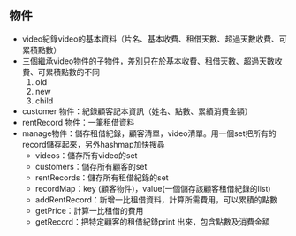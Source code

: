 ## 物件
-  video紀錄video的基本資料（片名、基本收費、租借天數、超過天數收費、可累積點數）
- 三個繼承video物件的子物件，差別只在於基本收費、租借天數、超過天數收費、可累積點數的不同
    1. old
    2. new
    3. child
- customer 物件：紀錄顧客記本資訊（姓名、點數、累績消費金額）
- rentRecord 物件：一筆租借資料
- manage物件：儲存租借紀錄，顧客清單，video清單。用一個set把所有的record儲存起來，另外hashmap加快搜尋
    - videos：儲存所有video的set
    - customers：儲存所有顧客的set
    - rentRecords：儲存所有租借紀錄的set
    - recordMap：key (顧客物件)，value(一個儲存該顧客租借紀錄的list)
    - addRentRecord：新增一比租借資料，計算所需費用，可以累積的點數
    - getPrice：計算一比租借的費用 
    - getRecord：把特定顧客的租借紀錄print 出來，包含點數及消費金額